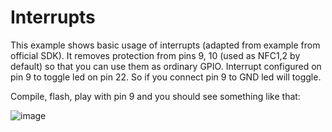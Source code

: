 # Interrupts

This example shows basic usage of interrupts (adapted from example from official SDK).
It removes protection from pins 9, 10 (used as NFC1,2 by default) so that you can use them as ordinary GPIO.
Interrupt configured on pin 9 to toggle led on pin 22. So if you connect pin 9 to GND led will toggle. 

Compile, flash, play with pin 9 and you should see something like that:

![image](https://cloud.githubusercontent.com/assets/14309815/18880402/679c1bd4-84e0-11e6-8744-2b15b10cffab.gif)